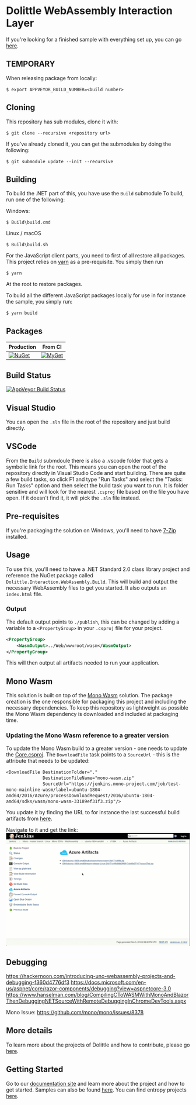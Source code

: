 # Dolittle WebAssembly Interaction Layer

If you're looking for a finished sample with everything set up, you can go [here](https://github.com/dolittle-samples/ToDolittle).

## TEMPORARY

When releasing package from locally:

```shell
$ export APPVEYOR_BUILD_NUMBER=<build number>
```


## Cloning

This repository has sub modules, clone it with:

```shell
$ git clone --recursive <repository url>
```

If you've already cloned it, you can get the submodules by doing the following:

```shell
$ git submodule update --init --recursive
```

## Building

To build the .NET part of this, you have use the `Build` submodule
To build, run one of the following:

Windows:

```shell
$ Build\build.cmd
```

Linux / macOS

```shell
$ Build\build.sh
```

For the JavaScript client parts, you need to first of all restore all packages.
This project relies on [yarn](https://yarnpkg.com) as a pre-requisite. You simply
then run 

```shell
$ yarn
```

At the root to restore packages.

To build all the different JavaScript packages locally for use in for instance the sample,
you simply run:

```shell
$ yarn build
```

## Packages

| Production   | From CI  |
| ------- | ------ |
| [![NuGet](https://img.shields.io/nuget/v/dolittle.svg)](https://www.nuget.org/packages?q=dolittle) | [![MyGet](https://img.shields.io/myget/dolittle/vpre/dolittle.svg)](https://www.myget.org/gallery/dolittle) |

## Build Status

[![AppVeyor Build Status](https://ci.appveyor.com/api/projects/status/it6m104jmt5lr57g?svg=true)](https://ci.appveyor.com/project/Dolittle/webassembly)

## Visual Studio

You can open the `.sln` file in the root of the repository and just build directly.

## VSCode

From the `Build` submdoule there is also a .vscode folder that gets a symbolic link for the root. This means you can open the
root of the repository directly in Visual Studio Code and start building. There are quite a few build tasks, so click F1 and type "Run Tasks" and select the "Tasks: Run Tasks"
option and then select the build task you want to run. It is folder sensitive and will look for the nearest `.csproj` file based on the file you have open.
If it doesn't find it, it will pick the `.sln` file instead.

## Pre-requisites

If you're packaging the solution on Windows, you'll need to have [7-Zip](http://www.7-zip.org/) installed.

## Usage

To use this, you'll need to have a .NET Standard 2.0 class library project and reference the NuGet package called `Dolittle.Interaction.WebAssembly.Build`. This will build and output the necessary WebAssembly files to get you started.
It also outputs an `index.html` file.

### Output

The default output points to `./publish`, this can be changed by adding a variable to a `<PropertyGroup>` in your `.csproj` file for your project.

```xml
<PropertyGroup>
    <WasmOutput>../Web/wwwroot/wasm</WasmOutput>
</PropertyGroup>
```

This will then output all artifacts needed to run your application.

## Mono Wasm

This solution is built on top of the [Mono Wasm](https://github.com/mono/mono/tree/master/sdks/wasm) solution.
The package creation is the one responsible for packaging this project and including the necessary dependencies.
To keep this repository as lightweight as possible the Mono Wasm dependency is downloaded and included at packaging time.

### Updating the Mono Wasm reference to a greater version

To update the Mono Wasm build to a greater version - one needs to update the [Core.csproj](./Source/Core/Core.csproj).
The `DownloadFile` task points to a `SourceUrl` - this is the attribute that needs to be updated:

```xml
<DownloadFile DestinationFolder="."
              DestinationFileName="mono-wasm.zip"
              SourceUrl="https://jenkins.mono-project.com/job/test-mono-mainline-wasm/label=ubuntu-1804-amd64/2016/Azure/processDownloadRequest/2016/ubuntu-1804-amd64/sdks/wasm/mono-wasm-33189ef31f3.zip"/>
```

You update it by finding the URL to for instance the last successful build artifacts from [here](https://jenkins.mono-project.com/job/test-mono-mainline-wasm/label=ubuntu-1804-amd64/lastSuccessfulBuild/Azure/).

Navigate to it and get the link:
![](./GetLink.gif)

## Debugging

https://hackernoon.com/introducing-uno-webassembly-projects-and-debugging-f360d4776df3
https://docs.microsoft.com/en-us/aspnet/core/razor-components/debugging?view=aspnetcore-3.0
https://www.hanselman.com/blog/CompilingCToWASMWithMonoAndBlazorThenDebuggingNETSourceWithRemoteDebuggingInChromeDevTools.aspx

Mono Issue:
https://github.com/mono/mono/issues/8378

## More details

To learn more about the projects of Dolittle and how to contribute, please go [here](https://github.com/dolittle/Home).

## Getting Started

Go to our [documentation site](http://www.dolittle.io) and learn more about the project and how to get started.
Samples can also be found [here](https://github.com/Dolittle-Samples).
You can find entropy projects [here](https://github.com/Dolittle-Entropy).
